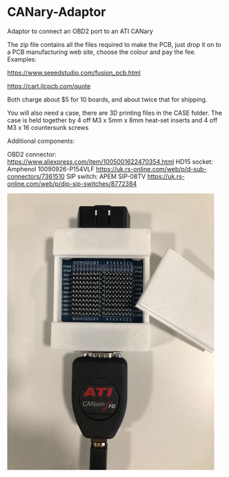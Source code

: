 # CANary-Adaptor
Adaptor to connect an OBD2 port to an ATI CANary

The zip file contains all the files required to make the PCB, just drop it on to a PCB
manufacturing web site, choose the colour and pay the fee. 
Examples:

https://www.seeedstudio.com/fusion_pcb.html

https://cart.jlcpcb.com/quote

Both charge about $5 for 10 boards, and about twice that for shipping. 

You will also need a case, there are 3D printing files in the CASE folder. 
The case is held together by 4 off M3 x 5mm x 8mm heat-set inserts and 4 off M3 x 16
countersunk screws

Additional components:

OBD2 connector: https://www.aliexpress.com/item/1005001622470354.html
HD15 socket: Amphenol 10090926-P154VLF https://uk.rs-online.com/web/p/d-sub-connectors/7361510
SIP switch: APEM SIP-08TV https://uk.rs-online.com/web/p/dip-sip-switches/8772384


![Here is one I made earlier](Image.jpeg)
